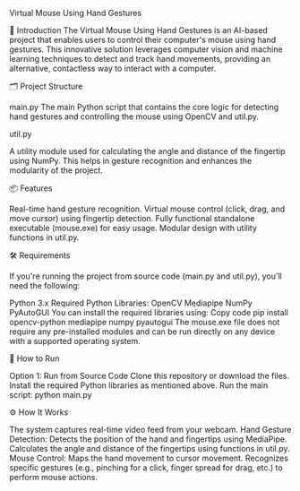 Virtual Mouse Using Hand Gestures


🚀 Introduction
The Virtual Mouse Using Hand Gestures is an AI-based project that enables users to control their computer's mouse using hand gestures. This innovative solution leverages computer vision and machine learning techniques to detect and track hand movements, providing an alternative, contactless way to interact with a computer.

🗂️ Project Structure

main.py
The main Python script that contains the core logic for detecting hand gestures and controlling the mouse using OpenCV and util.py.

util.py


A utility module used for calculating the angle and distance of the fingertip using NumPy. This helps in gesture recognition and enhances the modularity of the project.

📦 Features

Real-time hand gesture recognition.
Virtual mouse control (click, drag, and move cursor) using fingertip detection.
Fully functional standalone executable (mouse.exe) for easy usage.
Modular design with utility functions in util.py.


🛠️ Requirements

If you're running the project from source code (main.py and util.py), you'll need the following:

Python 3.x
Required Python Libraries:
OpenCV
Mediapipe
NumPy
PyAutoGUI
You can install the required libraries using:
Copy code
pip install opencv-python mediapipe numpy pyautogui
The mouse.exe file does not require any pre-installed modules and can be run directly on any device with a supported operating system.

🚀 How to Run

Option 1: Run from Source Code
Clone this repository or download the files.
Install the required Python libraries as mentioned above.
Run the main script:
python main.py

⚙️ How It Works

The system captures real-time video feed from your webcam.
Hand Gesture Detection:
Detects the position of the hand and fingertips using MediaPipe.
Calculates the angle and distance of the fingertips using functions in util.py.
Mouse Control:
Maps the hand movement to cursor movement.
Recognizes specific gestures (e.g., pinching for a click, finger spread for drag, etc.) to perform mouse actions.
